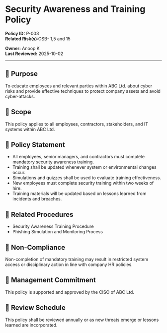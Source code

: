 # Security Awareness and Training Policy  

**Policy ID:** P-003  
**Related Risk(s)**:OSB- 1,5 and 15

**Owner:** Anoop K  
**Last Reviewed:** 2025-10-02  

---

## 📌 Purpose  
To educate employees and relevant parties within ABC Ltd. about cyber risks and provide effective techniques to protect company assets and avoid cyber-attacks.

## 📌 Scope  
This policy applies to all employees, contractors, stakeholders, and IT systems within ABC Ltd.

## 📌 Policy Statement  
- All employees, senior managers, and contractors must complete mandatory security awareness training.  
- Training shall be updated whenever system or environmental changes occur.  
- Simulations and quizzes shall be used to evaluate training effectiveness.  
- New employees must complete security training within two weeks of hire.  
- Training materials will be updated based on lessons learned from incidents and breaches.

## 📌 Related Procedures  
* Security Awareness Training Procedure  
* Phishing Simulation and Monitoring Process  

## 📌 Non-Compliance  
Non-completion of mandatory training may result in restricted system access or disciplinary action in line with company HR policies.

## 📌 Management Commitment  
This policy is supported and approved by the CISO of ABC Ltd.

## 📌 Review Schedule  
This policy shall be reviewed annually or as new threats emerge or lessons learned are incorporated.
